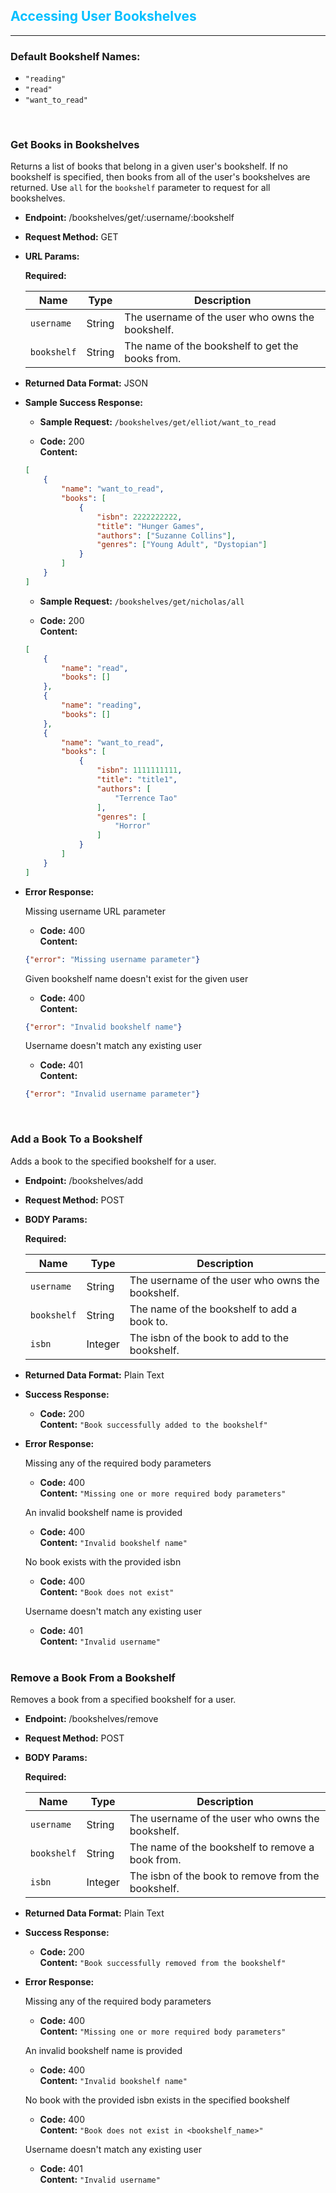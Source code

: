 ## <span style="color:deepskyblue">Accessing User Bookshelves</span>
---
### Default Bookshelf Names:

* `"reading"`
* `"read"`
* `"want_to_read"`

</br>

### Get Books in Bookshelves

Returns a list of books that belong in a given user's bookshelf. If no bookshelf is specified, then books from all of the user's bookshelves are returned. Use `all` for the `bookshelf` parameter to request for all bookshelves.
* **Endpoint:** /bookshelves/get/:username/:bookshelf

* **Request Method:** GET

* **URL Params:**

    **Required:**

    | Name       | Type   | Description                                      |
    | ---------- | ------ | ------------------------------------------------ |
    | `username` | String | The username of the user who owns the bookshelf. |
    | `bookshelf` | String | The name of the bookshelf to get the books from. |

* **Returned Data Format:** JSON

* **Sample Success Response:**

    * **Sample Request:** `/bookshelves/get/elliot/want_to_read` </br>

    * **Code:** 200 </br>
    **Content:**

    ```JSON
    [
        {
            "name": "want_to_read",
            "books": [
                {
                    "isbn": 2222222222,
                    "title": "Hunger Games",
                    "authors": ["Suzanne Collins"],
                    "genres": ["Young Adult", "Dystopian"]
                }
            ]
        }
    ]
    ```

    * **Sample Request:** `/bookshelves/get/nicholas/all` </br>

    * **Code:** 200 </br>
    **Content:**

    ```JSON
    [
        {
            "name": "read",
            "books": []
        },
        {
            "name": "reading",
            "books": []
        },
        {
            "name": "want_to_read",
            "books": [
                {
                    "isbn": 1111111111,
                    "title": "title1",
                    "authors": [
                        "Terrence Tao"
                    ],
                    "genres": [
                        "Horror"
                    ]
                }
            ]
        }
    ]
    ```

* **Error Response:**

    Missing username URL parameter

    * **Code:** 400 </br>
    **Content:**

    ```JSON
    {"error": "Missing username parameter"}
    ```

    Given bookshelf name doesn't exist for the given user

    * **Code:** 400 </br>
    **Content:**

    ```JSON
    {"error": "Invalid bookshelf name"}
    ```

    Username doesn't match any existing user
    * **Code:** 401 </br>
    **Content:**

    ```JSON
    {"error": "Invalid username parameter"}
    ```
    </br>

### Add a Book To a Bookshelf

Adds a book to the specified bookshelf for a user.
* **Endpoint:** /bookshelves/add

* **Request Method:** POST

* **BODY Params:**

    **Required:**

    | Name        | Type    | Description                                      |
    | ----------- | ------- | ------------------------------------------------ |
    | `username`  | String  | The username of the user who owns the bookshelf. |
    | `bookshelf` | String  | The name of the bookshelf to add a book to.      |
    | `isbn`      | Integer | The isbn of the book to add to the bookshelf.    |

* **Returned Data Format:** Plain Text

* **Success Response:**

    * **Code:** 200 </br>
    **Content:** `"Book successfully added to the bookshelf"`

* **Error Response:**

    Missing any of the required body parameters

    * **Code:** 400 </br>
    **Content:** `"Missing one or more required body parameters"`

    An invalid bookshelf name is provided

    * **Code:** 400 </br>
    **Content:** `"Invalid bookshelf name"`

    No book exists with the provided isbn

    * **Code:** 400 </br>
    **Content:** `"Book does not exist"`

    Username doesn't match any existing user

    * **Code:** 401 </br>
    **Content:** `"Invalid username"`

    </br>

### Remove a Book From a Bookshelf

Removes a book from a specified bookshelf for a user. 
* **Endpoint:** /bookshelves/remove

* **Request Method:** POST

* **BODY Params:**

    **Required:**
    
    | Name        | Type    | Description                                         |
    | ----------- | ------- | --------------------------------------------------- |
    | `username`  | String  | The username of the user who owns the bookshelf.    |
    | `bookshelf` | String  | The name of the bookshelf to remove a book from.    |
    | `isbn`      | Integer | The isbn of the book to remove from the bookshelf.  |

* **Returned Data Format:** Plain Text

* **Success Response:**

    * **Code:** 200 </br>
    **Content:** `"Book successfully removed from the bookshelf"`

* **Error Response:**

    Missing any of the required body parameters

    * **Code:** 400 </br>
    **Content:** `"Missing one or more required body parameters"`

    An invalid bookshelf name is provided

    * **Code:** 400 </br>
    **Content:** `"Invalid bookshelf name"`

    No book with the provided isbn exists in the specified bookshelf

    * **Code:** 400 </br>
    **Content:** `"Book does not exist in <bookshelf_name>"`

    Username doesn't match any existing user

    * **Code:** 401 </br>
    **Content:** `"Invalid username"`

    </br>

